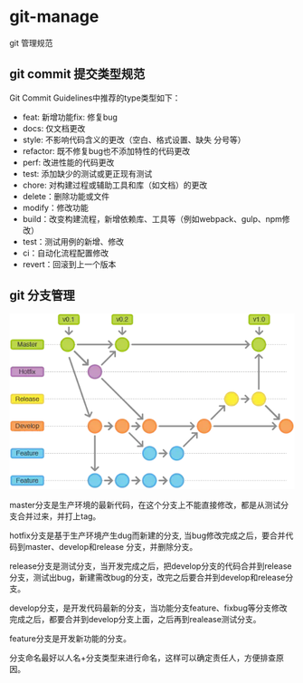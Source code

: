 # git-manage 
git 管理规范


## git commit 提交类型规范
Git Commit Guidelines中推荐的type类型如下：
* feat: 新增功能fix: 修复bug
* docs: 仅文档更改
* style: 不影响代码含义的更改（空白、格式设置、缺失 分号等）
* refactor: 既不修复bug也不添加特性的代码更改
* perf: 改进性能的代码更改
* test: 添加缺少的测试或更正现有测试
* chore: 对构建过程或辅助工具和库（如文档）的更改
* delete：删除功能或文件
* modify：修改功能
* build：改变构建流程，新增依赖库、工具等（例如webpack、gulp、npm修改）
* test：测试用例的新增、修改
* ci：自动化流程配置修改
* revert：回滚到上一个版本

## git 分支管理


![Alt text](image.png)


master分支是生产环境的最新代码，在这个分支上不能直接修改，都是从测试分支合并过来，并打上tag。

hotfix分支是基于生产环境产生dug而新建的分支, 当bug修改完成之后，要合并代码到master、develop和release 分支，并删除分支。

release分支是测试分支，当开发完成之后，把develop分支的代码合并到release分支，测试出bug，新建需改bug的分支，改完之后要合并到develop和release分支。

develop分支，是开发代码最新的分支，当功能分支feature、fixbug等分支修改完成之后，都要合并到develop分支上面，之后再到realease测试分支。

feature分支是开发新功能的分支。

分支命名最好以人名+分支类型来进行命名，这样可以确定责任人，方便排查原因。


